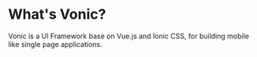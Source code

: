 # What's Vonic?
Vonic is a UI Framework base on Vue.js and Ionic CSS, for building mobile like single page applications.
